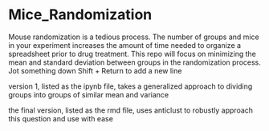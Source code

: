 # Mice_Randomization
Mouse randomization is a tedious process. The number of groups and mice in your experiment increases the amount of time needed to organize a spreadsheet prior to drug treatment. This repo will focus on minimizing the mean and standard deviation between groups in the randomization process.            Jot something down         Shift + Return to add a new line

version 1, listed as the ipynb file, takes a generalized approach to dividing groups into groups of similar mean and variance

the final version, listed as the rmd file, uses anticlust to robustly approach this question and use with ease
